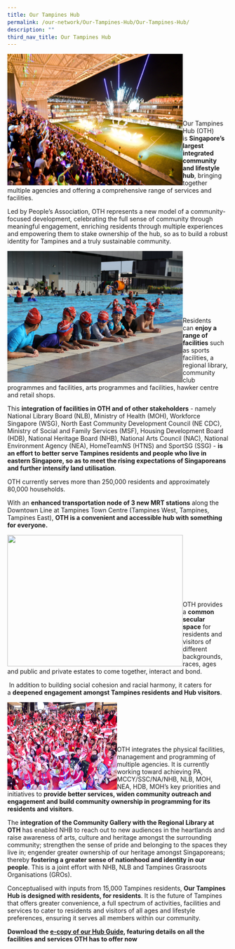 ```yaml
---
title: Our Tampines Hub
permalink: /our-network/Our-Tampines-Hub/Our-Tampines-Hub/
description: ""
third_nav_title: Our Tampines Hub
---
```

<img style="height:300px;width:400px"  align="left" src="/images/Our%20Network/OTH/NYE%20Fireworks%20at%20Town%20Square.jpg"><br><br><br><br><br><br><br><br>

Our Tampines Hub (OTH) is **Singapore’s largest integrated community and lifestyle hub**, bringing together multiple agencies and offering a comprehensive range of services and facilities.

Led by People’s Association, OTH represents a new model of a community-focused development, celebrating the full sense of community through meaningful engagement, enriching residents through multiple experiences and empowering them to stake ownership of the hub, so as to build a robust identity for Tampines and a truly sustainable community.

<img style="height:300px;width:400px" align="left" src="/images/Our%20Network/OTH/kids_at_swimming_pool.jpg"><br><br><br><br><br><br><br><br>

Residents can **enjoy a range of facilities** such as sports facilities, a regional library, community club programmes and facilities, arts programmes and facilities, hawker centre and retail shops.

This **integration of facilities in OTH and of other stakeholders** \- namely National Library Board (NLB), Ministry of Health (MOH), Workforce Singapore (WSG), North East Community Development Council (NE CDC), Ministry of Social and Family Services (MSF), Housing Development Board (HDB), National Heritage Board (NHB), National Arts Council (NAC), National Environment Agency (NEA), HomeTeamNS (HTNS) and SportSG (SSG) - **is an effort to better serve Tampines residents and people who live in eastern Singapore, so as to meet the rising expectations of Singaporeans and further intensify land utilisation**.

OTH currently serves more than 250,000 residents and approximately 80,000 households.

With an **enhanced transportation node of 3 new MRT stations** along the Downtown Line at Tampines Town Centre (Tampines West, Tampines, Tampines East), **OTH is a convenient and accessible hub with something for everyone.**

<img style="height:300px;width:400px" align="left" src="/images/Our%20Network/OTH/Jogging%20Track.jpeg"><br><br><br><br><br><br><br><br>

OTH provides a **common secular space** for residents and visitors of different backgrounds, races, ages and public and private estates to come together, interact and bond.

 In addition to building social cohesion and racial harmony, it caters for a **deepened engagement amongst Tampines residents and Hub visitors**.
 
 <img style="height:200px;width:250px" align="left" src="/images/Our%20Network/OTH/ND%20Kids.jpg"><br><br><br><br><br>
 
 OTH integrates the physical facilities, management and programming of multiple agencies. It is currently working toward achieving PA, MCCY/SSC/NA/NHB, NLB, MOH, NEA, HDB, MOH’s key priorities and initiatives to **provide better services, widen community outreach and engagement and build community ownership in programming for its residents and visitors**.

The **integration of the Community Gallery with the Regional Library at OTH** has enabled NHB to reach out to new audiences in the heartlands and raise awareness of arts, culture and heritage amongst the surrounding community; strengthen the sense of pride and belonging to the spaces they live in; engender greater ownership of our heritage amongst Singaporeans; thereby **fostering a greater sense of nationhood and identity in our people**. This is a joint effort with NHB, NLB and Tampines Grassroots Organisations (GROs).

Conceptualised with inputs from 15,000 Tampines residents, **Our Tampines Hub is designed with residents, for residents**. It is the future of Tampines that offers greater convenience, a full spectrum of activities, facilities and services to cater to residents and visitors of all ages and lifestyle preferences, ensuring it serves all members within our community.

**Download the [e-copy of our Hub Guide](https://go.gov.sg/othhubguide2020), featuring details on all the facilities and services OTH has to offer now**